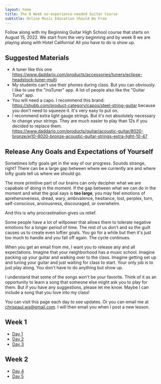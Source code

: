 ```yaml
---
layout: home
title: The 8 Week no-experience-needed Guitar Course
subtitle: Online Music Education Should Be Free
---
```


Follow along with my Beginning Guitar High School course that starts on August 15, 2022. We start from the very beginning and by week 8 we are playing along with Hotel California! All you have to do is show up.

## Suggested Materials

* A tuner like this one <a href="https://www.daddario.com/products/accessories/tuners/eclipse-headstock-tuner-multi">https://www.daddario.com/products/accessories/tuners/eclipse-headstock-tuner-multi</a>
* My students can't use their phones during class. But you can obviously. I like to use the "insTuner" app. A lot of people also like the "Guitar Tuna" app. 
* You will need a capo. I recommend this brand: <a href="https://shubb.com/product-category/capos/steel-string-guitar">https://shubb.com/product-category/capos/steel-string-guitar</a> because you don't need to squeeze it. It's very easy to put on.
* I recommend extra light gauge strings. But it's not absolutely necessary to change your strings. They are much easier to play than 12s if you decided to replace them. <a href="https://www.daddario.com/products/guitar/acoustic-guitar/8020-bronze/ej10-8020-bronze-acoustic-guitar-strings-extra-light-10-47">https://www.daddario.com/products/guitar/acoustic-guitar/8020-bronze/ej10-8020-bronze-acoustic-guitar-strings-extra-light-10-47</a>

## Release Any Goals and Expectations of Yourself

Sometimes lofty goals get in the way of our progress. Sounds strange, right? There can be a large gap between where we currently are and where lofty goals tell us where we should go. 

The more primitive part of our brains can only decipher what we are capabale of doing in the moment. If the gap between what we can do in the moment and what the goal says is **too large**, you may feel emotions of aprehensiveness, dread, wary, ambivalence, hesitance, lost, perplex, torn, self-conscious, anxiousness, discouraged, or overwhelm. 

And this is why procrastination gives us relief. 

Some people have a lot of willpower that allows them to tolerate negative emotions for a longer period of time. The rest of us don't and so the guilt causes us to create even loftier goals. You go for a while but then it's just too much to handle and you fall off again. The cycle continues.

When you get an email from me, I want you to release any and all expectations. Imagine that your neighborhood has a music school. Imagine packing up your guitar and walking over to the class. Imagine getting set up and tuning your guitar and just waiting for class to start. Your only job is to just play along. You don't have to do anything but show up.

I understand that some of the songs won't be your favorite. Think of it as an opportunity to learn a song that someone else might ask you to play for them. But if you have any suggestions, please let me know. Maybe I can include a song that you love into my class!

You can visit this page each day to see updates. Or you can email me at chrispaul.ws@gmail.com. I will then email you when I post a new lesson.

## Week 1

* <a href="/277930517a53a33a38211e38b09f6194">Day 1</a>
* <a href="/4888a6c6f44ef4bc34d74f54cd8f89a1">Day 2</a>
* <a href="/642c1706c0ea8138f2971eb6284c00df">Day 3</a>

## Week 2

* <a href="/65b34028c4dd5bf3e49fc46acacb350c">Day 4</a>
* <a href="/83c6805b2eb4106918405dc1b0025565">Day 5</a>


<!-- The basics of how Music works
* Three 2-finger chords and one 1-finger chord
* Basic rhythmic strumming - keeping a beat
* Basic fingerstyle technique - the open G, B, and E strings
* Play along with a song on the very first day!
* How to mute the low E string with the thumb
* How to use a capo

# Week 2

* The "E Major" chord (chord symbol: "E")
* Review of Week 1's chords
* More rhythmic strumming
* Major Scale basics (intro to single-note flatpicking)
* Fingerpicking the E Major shape (thumb, "p" and "i")

## Week 3

* New Chords: G Major (chord symbol: "G"), "Cadd9", and D Major (chord symbol: "D")
* How to mute the low E string

## Week 4

* New Chords: "A Major" (chord symbol: "A")

## Week 5

* By now you know 10 chords! "Em", "CMaj7", "G6", "E", "Aadd9/E", "Badd4/E", "G", "Cadd9", "D", and "A"!
* The full strumming pattern for "Zombie" by The Cranberries

## Week 6

* New Chords: C Major and A Minor ("C" and "Am")

## Week 7

* New Chords: "FMaj7" and "Dm"

## Week 8

* New Chords: "F", "E7", and "B7"
* Play along to Hotel California -->